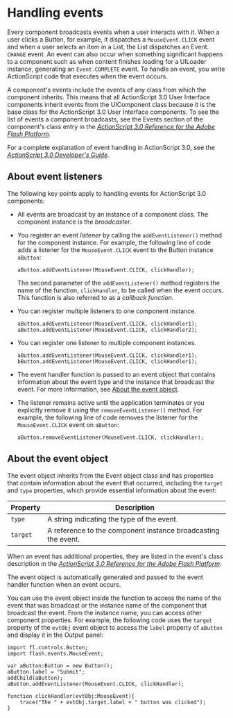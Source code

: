 # Handling events

Every component broadcasts events when a user interacts with it. When a user
clicks a Button, for example, it dispatches a `MouseEvent.CLICK` event and when
a user selects an item in a List, the List dispatches an Event. `CHANGE` event.
An event can also occur when something significant happens to a component such
as when content finishes loading for a UILoader instance, generating an
`Event.COMPLETE` event. To handle an event, you write ActionScript code that
executes when the event occurs.

A component's events include the events of any class from which the component
inherits. This means that all ActionScript 3.0 User Interface components inherit
events from the UIComponent class because it is the base class for the
ActionScript 3.0 User Interface components. To see the list of events a
component broadcasts, see the Events section of the component's class entry in
the
_[ActionScript 3.0 Reference for the Adobe Flash Platform](https://help.adobe.com/en_US/FlashPlatform/reference/actionscript/3/index.html)_.

For a complete explanation of event handling in ActionScript 3.0, see the
_[ActionScript 3.0 Developer's Guide](https://web.archive.org/web/20150414032840/http://help.adobe.com/en_US/as3/dev/index.html)_.

## About event listeners

The following key points apply to handling events for ActionScript 3.0
components:

- All events are broadcast by an instance of a component class. The component
  instance is the _broadcaster_.

- You register an event _listener_ by calling the `addEventListener()` method
  for the component instance. For example, the following line of code adds a
  listener for the `MouseEvent.CLICK` event to the Button instance `aButton`:

      aButton.addEventListener(MouseEvent.CLICK, clickHandler);

  The second parameter of the `addEventListener()` method registers the name of
  the function, `clickHandler`, to be called when the event occurs. This
  function is also referred to as a _callback function_.

- You can register multiple listeners to one component instance.

      aButton.addEventListener(MouseEvent.CLICK, clickHandler1);
      aButton.addEventListener(MouseEvent.CLICK, clickHandler2);

- You can register one listener to multiple component instances.

      aButton.addEventListener(MouseEvent.CLICK, clickHandler1);
      bButton.addEventListener(MouseEvent.CLICK, clickHandler1);

- The event handler function is passed to an event object that contains
  information about the event type and the instance that broadcast the event.
  For more information, see [About the event object](#about-the-event-object).

- The listener remains active until the application terminates or you explicitly
  remove it using the `removeEventListener()` method. For example, the following
  line of code removes the listener for the `MouseEvent.CLICK` event on
  `aButton`:

      aButton.removeEventListener(MouseEvent.CLICK, clickHandler);

## About the event object

The event object inherits from the Event object class and has properties that
contain information about the event that occurred, including the `target` and
`type` properties, which provide essential information about the event:

| Property | Description                                                   |
| -------- | ------------------------------------------------------------- |
| `type`   | A string indicating the type of the event.                    |
| `target` | A reference to the component instance broadcasting the event. |

When an event has additional properties, they are listed in the event's class
description in the
_[ActionScript 3.0 Reference for the Adobe Flash Platform](https://help.adobe.com/en_US/FlashPlatform/reference/actionscript/3/index.html)_.

The event object is automatically generated and passed to the event handler
function when an event occurs.

You can use the event object inside the function to access the name of the event
that was broadcast or the instance name of the component that broadcast the
event. From the instance name, you can access other component properties. For
example, the following code uses the `target` property of the `evtObj` event
object to access the `label` property of `aButton` and display it in the Output
panel:

    import fl.controls.Button;
    import flash.events.MouseEvent;

    var aButton:Button = new Button();
    aButton.label = "Submit";
    addChild(aButton);
    aButton.addEventListener(MouseEvent.CLICK, clickHandler);

    function clickHandler(evtObj:MouseEvent){
        trace("The " + evtObj.target.label + " button was clicked");
    }
